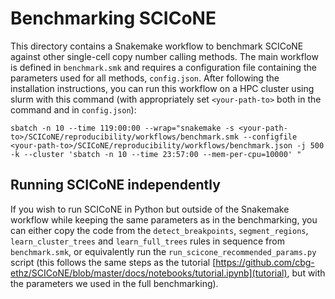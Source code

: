 # Benchmarking SCICoNE
This directory contains a Snakemake workflow to benchmark SCICoNE against other single-cell copy number calling methods. The main workflow is defined in `benchmark.smk` and requires a configuration file containing the parameters used for all methods, `config.json`. After following the installation instructions, you can run this workflow on a HPC cluster using slurm with this command (with appropriately set `<your-path-to>` both in the command and in `config.json`):

```
sbatch -n 10 --time 119:00:00 --wrap="snakemake -s <your-path-to>/SCICoNE/reproducibility/workflows/benchmark.smk --configfile <your-path-to>/SCICoNE/reproducibility/workflows/benchmark.json -j 500 -k --cluster 'sbatch -n 10 --time 23:57:00 --mem-per-cpu=10000' "
```

## Running SCICoNE independently
If you wish to run SCICoNE in Python but outside of the Snakemake workflow while keeping the same parameters as in the benchmarking, you can either copy the code from the  `detect_breakpoints`, `segment_regions`, `learn_cluster_trees` and `learn_full_trees` rules in sequence from `benchmark.smk`, or equivalently run the `run_scicone_recommended_params.py` script (this follows the same steps as the tutorial [https://github.com/cbg-ethz/SCICoNE/blob/master/docs/notebooks/tutorial.ipynb](tutorial), but with the parameters we used in the full benchmarking).
